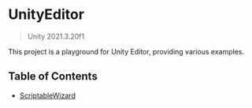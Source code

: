 # UnityEditor

> Unity 2021.3.20f1

This project is a playground for Unity Editor, providing various examples.

## Table of Contents
- [ScriptableWizard](Docs/ScriptableWizard.md)